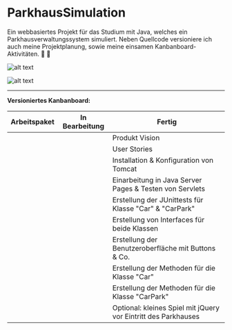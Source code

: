 # ParkhausSimulation

Ein webbasiertes Projekt für das Studium mit Java, welches ein Parkhausverwaltungssystem simuliert. Neben Quellcode versioniere ich auch meine Projektplanung, sowie meine einsamen Kanbanboard-Aktivitäten. :frog: :tulip:

![alt text](https://s20.directupload.net/images/210711/ltcupaz6.jpg) 

![alt text](https://s20.directupload.net/images/210711/6xeggnmc.jpg) 

-------------------------------------------------------------------------------------------------------------------

**Versioniertes Kanbanboard:**

<table> 
  <thead>
    <tr>
      <th>Arbeitspaket</th>
      <th>In Bearbeitung</th>
      <th>Fertig</th>
    </tr>
  </thead>
  <tbody>
    <tr>
      <td></td>
      <td></td>
      <td>Produkt Vision</td>
    </tr>
    <tr>
      <td></td>
      <td></td>
      <td>User Stories</td>
    </tr>
    <tr>
      <td></td>
      <td></td>
      <td>Installation & Konfiguration von Tomcat</td>
    </tr>
    <tr>
      <td></td>
      <td></td>
      <td>Einarbeitung in Java Server Pages & Testen von Servlets</td>
    </tr>
    <tr>
      <td></td>
      <td></td>
      <td>Erstellung der JUnittests für Klasse "Car" & "CarPark"</td>
    </tr>
    <tr>
      <td></td>
      <td></td>
      <td>Erstellung von Interfaces für beide Klassen</td>
    </tr>
    <tr>
      <td></td>
      <td></td>
      <td>Erstellung der Benutzeroberfläche mit Buttons & Co.</td>
    </tr>
    <tr>
      <td></td>
      <td></td>
      <td>Erstellung der Methoden für die Klasse "Car"</td>
    </tr>
    <tr>
      <td></td>
      <td></td>
      <td>Erstellung der Methoden für die Klasse "CarPark"</td>
    </tr>
    <tr>
      <td></td>
      <td></td>
      <td>Optional: kleines Spiel mit jQuery vor Eintritt des Parkhauses</td>
    </tr>
  </tbody>
</table>
